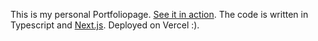 This is my personal Portfoliopage. [See it in action](https://www.hiresimon.de).
The code is written in Typescript and [Next.js](https://nextjs.org/). Deployed on Vercel :).
